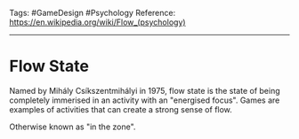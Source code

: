 Tags: #GameDesign #Psychology
Reference: https://en.wikipedia.org/wiki/Flow_(psychology)

---

# Flow State
Named by Mihály Csíkszentmihályi in 1975, flow state is the state of being completely immerised in an activity with an "energised focus". Games are examples of activities that can create a strong sense of flow.

Otherwise known as "in the zone".